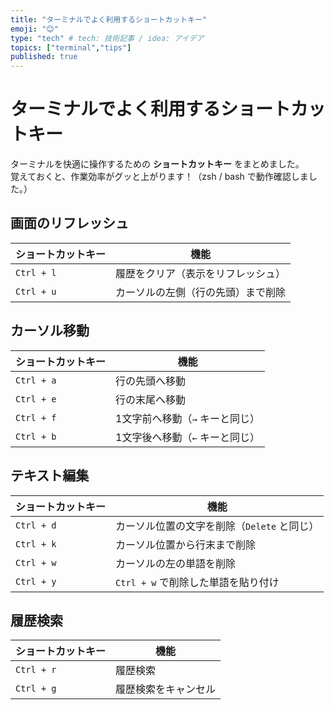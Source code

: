 ```yaml
---
title: "ターミナルでよく利用するショートカットキー"
emoji: "😊"
type: "tech" # tech: 技術記事 / idea: アイデア
topics: ["terminal","tips"]
published: true
---
```


# ターミナルでよく利用するショートカットキー

ターミナルを快適に操作するための **ショートカットキー** をまとめました。  
覚えておくと、作業効率がグッと上がります！（zsh / bash で動作確認しました。）

## 画面のリフレッシュ

| ショートカットキー | 機能 |
|-----------------|------|
| `Ctrl + l` | 履歴をクリア（表示をリフレッシュ） |
| `Ctrl + u` | カーソルの左側（行の先頭）まで削除 |

## カーソル移動

| ショートカットキー | 機能 |
|-----------------|------|
| `Ctrl + a` | 行の先頭へ移動 |
| `Ctrl + e` | 行の末尾へ移動 |
| `Ctrl + f` | 1文字前へ移動（`→` キーと同じ） |
| `Ctrl + b` | 1文字後へ移動（`←` キーと同じ） |


## テキスト編集

| ショートカットキー | 機能 |
|-----------------|------|
| `Ctrl + d` | カーソル位置の文字を削除（`Delete` と同じ） |
| `Ctrl + k` | カーソル位置から行末まで削除 |
| `Ctrl + w` | カーソルの左の単語を削除 |
| `Ctrl + y` | `Ctrl + w` で削除した単語を貼り付け |

## 履歴検索

| ショートカットキー | 機能 |
|-----------------|------|
| `Ctrl + r` | 履歴検索 |
| `Ctrl + g` | 履歴検索をキャンセル |
